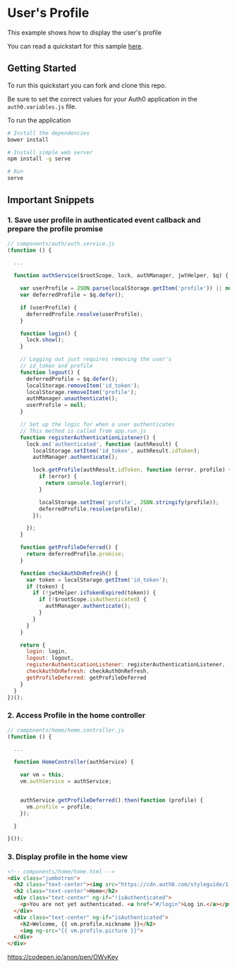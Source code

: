 # User's Profile

This example shows how to display the user's profile

You can read a quickstart for this sample [here](https://auth0.com/docs/quickstart/spa/angularjs/04-user-profile). 

## Getting Started

To run this quickstart you can fork and clone this repo.

Be sure to set the correct values for your Auth0 application in the `auth0.variables.js` file.

To run the application

```bash
# Install the dependencies
bower install

# Install simple web server
npm install -g serve

# Run
serve
```


## Important Snippets

### 1. Save user profile in authenticated event callback and prepare the profile promise

```js
// components/auth/auth.service.js
(function () {

  ...

  function authService($rootScope, lock, authManager, jwtHelper, $q) {

    var userProfile = JSON.parse(localStorage.getItem('profile')) || null;
    var deferredProfile = $q.defer();

    if (userProfile) {
      deferredProfile.resolve(userProfile);
    }

    function login() {
      lock.show();
    }

    // Logging out just requires removing the user's
    // id_token and profile
    function logout() {
      deferredProfile = $q.defer();
      localStorage.removeItem('id_token');
      localStorage.removeItem('profile');
      authManager.unauthenticate();
      userProfile = null;
    }

    // Set up the logic for when a user authenticates
    // This method is called from app.run.js
    function registerAuthenticationListener() {
      lock.on('authenticated', function (authResult) {
        localStorage.setItem('id_token', authResult.idToken);
        authManager.authenticate();

        lock.getProfile(authResult.idToken, function (error, profile) {
          if (error) {
            return console.log(error);
          }

          localStorage.setItem('profile', JSON.stringify(profile));
          deferredProfile.resolve(profile);
        });

      });
    }

    function getProfileDeferred() {
      return deferredProfile.promise;
    }

    function checkAuthOnRefresh() {
      var token = localStorage.getItem('id_token');
      if (token) {
        if (!jwtHelper.isTokenExpired(token)) {
          if (!$rootScope.isAuthenticated) {
            authManager.authenticate();
          }
        }
      }
    }

    return {
      login: login,
      logout: logout,
      registerAuthenticationListener: registerAuthenticationListener,
      checkAuthOnRefresh: checkAuthOnRefresh,
      getProfileDeferred: getProfileDeferred
    }
  }
})();
```

### 2. Access Profile in the home controller

```js
// components/home/home.controller.js
(function () {

  ...

  function HomeController(authService) {

    var vm = this;
    vm.authService = authService;


    authService.getProfileDeferred().then(function (profile) {
      vm.profile = profile;
    });

  }

}());
```

### 3. Display profile in the home view

```html
<!-- components/home/home.html -->
<div class="jumbotron">
  <h2 class="text-center"><img src="https://cdn.auth0.com/styleguide/1.0.0/img/badge.svg"></h2>
  <h2 class="text-center">Home</h2>
  <div class="text-center" ng-if="!isAuthenticated">
    <p>You are not yet authenticated. <a href="#/login">Log in.</a></p>
  </div>
  <div class="text-center" ng-if="isAuthenticated">
    <h2>Welcome, {{ vm.profile.nickname }}</h2>
    <img ng-src="{{ vm.profile.picture }}">
  </div>
</div>
```


https://codepen.io/anon/pen/OWvKey